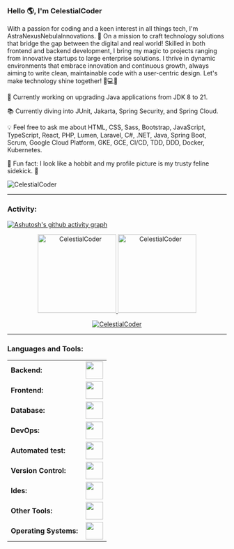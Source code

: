 <link rel="stylesheet" type='text/css' href="https://cdn.jsdelivr.net/gh/devicons/devicon@latest/devicon.min.css" />

### Hello 🌎, I'm CelestialCoder

With a passion for coding and a keen interest in all things tech, I'm AstraNexusNebulaInnovations. 🚀 On a mission to craft technology solutions that bridge the gap between the digital and real world! Skilled in both frontend and backend development, I bring my magic to projects ranging from innovative startups to large enterprise solutions. I thrive in dynamic environments that embrace innovation and continuous growth, always aiming to write clean, maintainable code with a user-centric design. Let's make technology shine together! 🌟💻✨


  🔧 Currently working on upgrading Java applications from JDK 8 to 21.

📚 Currently diving into JUnit, Jakarta, Spring Security, and Spring Cloud.

💡 Feel free to ask me about HTML, CSS, Sass, Bootstrap, JavaScript, TypeScript, React, PHP, Lumen, Laravel, C#, .NET, Java, Spring Boot, Scrum, Google Cloud Platform, GKE, GCE, CI/CD, TDD, DDD, Docker, Kubernetes.

🎉 Fun fact: I look like a hobbit and my profile picture is my trusty feline sidekick. 🐾



<p align="left"> <img src="https://komarev.com/ghpvc/?username=CelestialCoder&label=Profile%20views&color=0e75b6&style=flat" alt="CelestialCoder" /> </p>


------
<h3 align="left">Activity:</h3>

[![Ashutosh's github activity graph](https://github-readme-activity-graph.vercel.app/graph?username=CelestialCoder&bg_color=100f0f&color=4c5e9e&line=4c569e&point=403e41&area=true&hide_border=true)](https://github.com/ashutosh00710/github-readme-activity-graph)

<div align="center">
  <a href="https://github.com/CelestialCoder">
    <img height="180em" src="https://github-readme-stats.vercel.app/api/top-langs?username=CelestialCoder&show_icons=true&locale=en&layout=compact&theme=tokyonight"alt="CelestialCoder"/>
    <img height="180em" src="https://github-readme-stats.vercel.app/api?username=CelestialCoder&show_icons=true&locale=en&layout=compact&theme=tokyonight" alt="CelestialCoder"/>
  </a>
</div>
<p align="center">
  <a href="https://github.com/CelestialCoder">
    <img src="https://github-readme-streak-stats.herokuapp.com/?user=CelestialCoder&&theme=tokyonight" alt="CelestialCoder" />
  </a>
</p>

------
<h3 align="left">Languages and Tools:</h3>
<table>
    <tr>
        <td style="font-weight: bold; padding-right: 10px; vertical-align: center; border: none;">Backend:</td>
        <td><img height="40" src="https://skillicons.dev/icons?i=php,java,cs,net,python,laravel,spring,maven,hibernate,nodejs,fastapi,flask,express,nginx,vite"/></td>
    </tr>
    <tr>
        <td style="font-weight: bold; padding-right: 10px; vertical-align: center;">Frontend:</td>
        <td><img height="40" src="https://skillicons.dev/icons?i=vue,vuetify,react,mui,bootstrap,html,css,sass,js,ts,figma"/></td>
    </tr>
    <tr>
        <td style="font-weight: bold; padding-right: 10px; vertical-align: center; border: none;">Database:</td>
        <td><img height="40" src="https://skillicons.dev/icons?i=mysql,postgresql,mongodb,elasticsearch"/></td>
    </tr>
    <tr>
        <td style="font-weight: bold; padding-right: 10px; vertical-align: center; border: none;">DevOps:</td>
        <td><img height="40" src="https://skillicons.dev/icons?i=docker,kubernetes,gcp,terraform,jenkins,githubactions,gitlarun"/></td>
    </tr>
    <tr>
        <td style="font-weight: bold; padding-right: 10px; vertical-align: center; border: none;">Automated test:</td>
        <td><img height="40" src="https://skillicons.dev/icons?i=selenium,jest,pytest,phpunit"/></td>
    </tr>
    <tr>
        <td style="font-weight: bold; padding-right: 10px; vertical-align: center; border: none;">Version Control:</td>
        <td><img height="40" src="https://skillicons.dev/icons?i=git,github,gitlab,bitbucket"/></td>
    </tr>
    <tr>
        <td style="font-weight: bold; padding-right: 10px; vertical-align: center; border: none;">Ides:</td>
        <td><img height="40" src="https://skillicons.dev/icons?i=vscode,phpstorm,eclipse,visualstudio,webstorm,sublime"/></td>
    </tr>
    <tr>
        <td style="font-weight: bold; padding-right: 10px; vertical-align: center; border: none;">Other Tools:</td>
        <td><img height="40" src="https://skillicons.dev/icons?i=rabbitmq,grafana,bash"/></td>
    </tr>
    <tr>
        <td style="font-weight: bold; padding-right: 10px; vertical-align: center; border: none;">Operating Systems:</td>
        <td><img height="40" src="https://skillicons.dev/icons?i=windows,ubuntu,debian,alpine"/></td>
    </tr>
</table>

